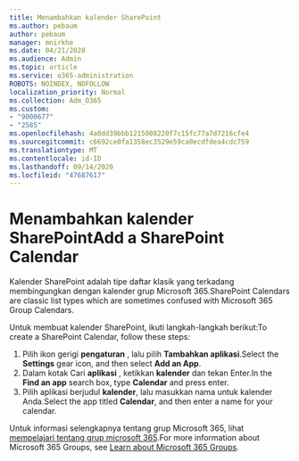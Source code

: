 ```yaml
---
title: Menambahkan kalender SharePoint
ms.author: pebaum
author: pebaum
manager: mnirkhe
ms.date: 04/21/2020
ms.audience: Admin
ms.topic: article
ms.service: o365-administration
ROBOTS: NOINDEX, NOFOLLOW
localization_priority: Normal
ms.collection: Adm_O365
ms.custom:
- "9000677"
- "2585"
ms.openlocfilehash: 4a0dd39bbb1215008220f7c15fc77a7d7216cfe4
ms.sourcegitcommit: c6692ce0fa1358ec3529e59ca0ecdfdea4cdc759
ms.translationtype: MT
ms.contentlocale: id-ID
ms.lasthandoff: 09/14/2020
ms.locfileid: "47687617"
---
```

# <a name="add-a-sharepoint-calendar"></a><span data-ttu-id="44053-102">Menambahkan kalender SharePoint</span><span class="sxs-lookup"><span data-stu-id="44053-102">Add a SharePoint Calendar</span></span>

<span data-ttu-id="44053-103">Kalender SharePoint adalah tipe daftar klasik yang terkadang membingungkan dengan kalender grup Microsoft 365.</span><span class="sxs-lookup"><span data-stu-id="44053-103">SharePoint Calendars are classic list types which are sometimes confused with Microsoft 365 Group Calendars.</span></span>
 
<span data-ttu-id="44053-104">Untuk membuat kalender SharePoint, ikuti langkah-langkah berikut:</span><span class="sxs-lookup"><span data-stu-id="44053-104">To create a SharePoint Calendar, follow these steps:</span></span>
 
1.  <span data-ttu-id="44053-105">Pilih ikon gerigi **pengaturan** , lalu pilih **Tambahkan aplikasi**.</span><span class="sxs-lookup"><span data-stu-id="44053-105">Select the **Settings** gear icon, and then select **Add an App**.</span></span>
2.  <span data-ttu-id="44053-106">Dalam kotak Cari **aplikasi** , ketikkan **kalender** dan tekan Enter.</span><span class="sxs-lookup"><span data-stu-id="44053-106">In the **Find an app** search box, type **Calendar** and press enter.</span></span>
3.  <span data-ttu-id="44053-107">Pilih aplikasi berjudul **kalender**, lalu masukkan nama untuk kalender Anda.</span><span class="sxs-lookup"><span data-stu-id="44053-107">Select the app titled **Calendar**, and then enter a name for your calendar.</span></span>

<span data-ttu-id="44053-108">Untuk informasi selengkapnya tentang grup Microsoft 365, lihat [mempelajari tentang grup microsoft 365](https://support.office.com/article/Learn-about-Office-365-groups-b565caa1-5c40-40ef-9915-60fdb2d97fa2).</span><span class="sxs-lookup"><span data-stu-id="44053-108">For more information about Microsoft 365 Groups, see [Learn about Microsoft 365 Groups](https://support.office.com/article/Learn-about-Office-365-groups-b565caa1-5c40-40ef-9915-60fdb2d97fa2).</span></span>

